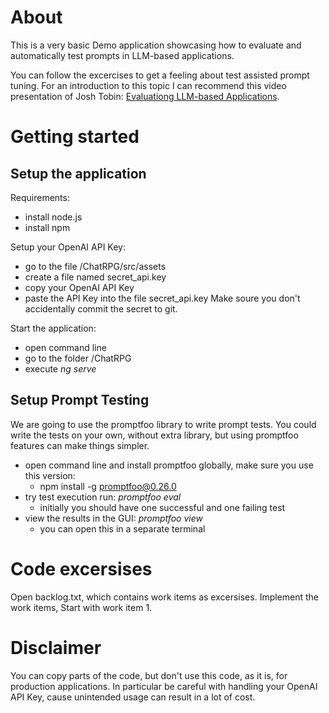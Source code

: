 # About
This is a very basic Demo application showcasing how to evaluate and automatically test prompts in LLM-based applications.

You can follow the excercises to get a feeling about test assisted prompt tuning.
For an introduction to this topic I can recommend this video presentation of Josh Tobin: [Evaluationg LLM-based Applications](https://www.youtube.com/watch?v=2CIIQ5KZWUM).

# Getting started

## Setup the application

Requirements:
- install node.js
- install npm

Setup your OpenAI API Key: 
- go to the file /ChatRPG/src/assets
- create a file named secret_api.key
- copy your OpenAI API Key
- paste the API Key into the file secret_api.key
Make soure you don't accidentally commit the secret to git.

Start the application:
- open command line
- go to the folder /ChatRPG
- execute *ng serve*

## Setup Prompt Testing
We are going to use the promptfoo library to write prompt tests.
You could write the tests on your own, without extra library, but using promptfoo features can make things simpler.

- open command line and install promptfoo globally, make sure you use this version:
    - npm install -g promptfoo@0.26.0
- try test execution run: *promptfoo eval*
    - initially you should have one successful and one failing test
- view the results in the GUI: *promptfoo view*
    - you can open this in a separate terminal

# Code excersises

Open backlog.txt, which contains work items as excersises.
Implement the work items, Start with work item 1.

# Disclaimer

You can copy parts of the code, but don't use this code, as it is, for production applications.
In particular be careful with handling your OpenAI API Key, cause unintended usage can result in a lot of cost.
